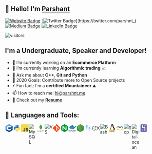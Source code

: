 👋 Hello! I'm [Parshant](https://parshnt.github.io)
----------------------

[![Website Badge](https://img.shields.io/badge/-parshnt.me-4E69C8?style=flat-square&labelColor=4E69C8&logo=Firefox&link=https://parshnt.me)](https://parshnt.me) [![Twitter Badge](https://img.shields.io/badge/-@parshnt__-00acee?style=flat-square&labelColor=00acee&logo=twitter&logoColor=white&link=https://twitter.com/parshnt_)](https://twitter.com/parshnt_) [![Medium Badge](https://img.shields.io/badge/-@parshnt-14c767?style=flat-square&labelColor=14c767&logo=Medium&link=https://medium.com/@parshnt)](https://medium.com/@parshnt) [![LinkedIn Badge](https://img.shields.io/badge/-@parshnt-0e76a8?style=flat-square&labelColor=0e76a8&logo=LinkedIn&link=https://www.linkedin.com/in/parshnt/)](https://www.linkedin.com/in/parshnt/)

![visitors](https://visitor-badge.laobi.icu/badge?page_id=parshnt.profile.id)

## I'm a Undergraduate, Speaker and Developer!
- 🔭 I’m currently working on an **Ecommerce Platform**
- 🌱 I’m currently learning **Algorithmic trading** 📈
- 💬 Ask me about **C++, Git and Python**
- 🥅 2020 Goals: Contribute more to Open Source projects
- ⚡ Fun fact: I'm a **certified Mountaineer** ⛰️
- 📫 How to reach me: hi@parshnt.me
- 📝 Check out my **[Resume](https://parshnt.github.io/my-resume/resume.pdf)**

## 🚀 Languages and Tools:

<img align="left" alt="CPP" width="26px" src="https://raw.githubusercontent.com/github/explore/80688e429a7d4ef2fca1e82350fe8e3517d3494d/topics/cpp/cpp.png" />
<img align="left" alt="Python" width="26px" src="https://raw.githubusercontent.com/devicons/devicon/master/icons/python/python-original.svg" />
<img align="left" alt="JavaScript" width="26px" src="https://raw.githubusercontent.com/devicons/devicon/master/icons/javascript/javascript-original.svg" />
<img align="left" alt="MySQL" width="26px" src="https://www.mysql.com/common/logos/logo-mysql-170x115.png" />
<img align="left" alt="MongoDB" width="26px" src="https://raw.githubusercontent.com/devicons/devicon/master/icons/mongodb/mongodb-original-wordmark.svg" />
<img align="left" alt="VS" width="26px" src="https://upload.wikimedia.org/wikipedia/commons/thumb/9/9a/Visual_Studio_Code_1.35_icon.svg/240px-Visual_Studio_Code_1.35_icon.svg.png" />
<img align="left" alt="Git" width="26px" src="https://raw.githubusercontent.com/devicons/devicon/master/icons/git/git-original.svg"/>
<img align="left" alt="NGINX" width="26px" src="https://raw.githubusercontent.com/devicons/devicon/master/icons/nginx/nginx-original.svg"/>
<img align="left" alt="Docker" width="26px" src="https://raw.githubusercontent.com/devicons/devicon/master/icons/docker/docker-original-wordmark.svg" />
<img align="left" alt="NodeJS" width="26px" src="https://raw.githubusercontent.com/devicons/devicon/master/icons/nodejs/nodejs-original.svg" />
<img align="left" alt="Actions" width="26px" src="https://raw.githubusercontent.com/github/explore/2c7e603b797535e5ad8b4beb575ab3b7354666e1/topics/actions/actions.png" />
<img align="left" alt="ExpressJS" width="26px" src="https://raw.githubusercontent.com/devicons/devicon/master/icons/express/express-original.svg"/>
<img align="left" alt="Bash" width="26px" src="https://upload.wikimedia.org/wikipedia/commons/thumb/4/4b/Bash_Logo_Colored.svg/240px-Bash_Logo_Colored.svg.png" />
<img align="left" alt="Linux" width="26px" src="https://raw.githubusercontent.com/devicons/devicon/master/icons/linux/linux-original.svg" />
<img align="left" alt="AWS" width="26px" src="https://raw.githubusercontent.com/github/explore/80688e429a7d4ef2fca1e82350fe8e3517d3494d/topics/aws/aws.png" />
<img align="left" alt="gcp" width="26px" src="https://parshnt.github.io/assets/icons/gcp.png" />
<img align="left" alt="Digital-ocean" width="26px" src="https://upload.wikimedia.org/wikipedia/commons/thumb/f/ff/DigitalOcean_logo.svg/240px-DigitalOcean_logo.svg.png" />
<img align="left" alt="Heroku" width="26px" src="https://raw.githubusercontent.com/devicons/devicon/master/icons/heroku/heroku-plain.svg" />

